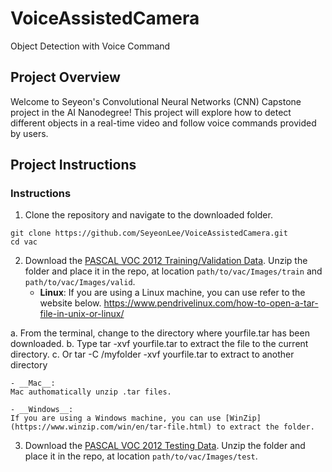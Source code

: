 # VoiceAssistedCamera
Object Detection with Voice Command
## Project Overview

Welcome to Seyeon's Convolutional Neural Networks (CNN) Capstone project in the AI Nanodegree! This project will explore how to detect different objects in a real-time video and follow voice commands provided by users.


## Project Instructions

### Instructions

1. Clone the repository and navigate to the downloaded folder.
```	
git clone https://github.com/SeyeonLee/VoiceAssistedCamera.git
cd vac
```

2. Download the [PASCAL VOC 2012 Training/Validation Data](http://host.robots.ox.ac.uk/pascal/VOC/voc2012/index.html#devkit). Unzip the folder and place it in the repo, at location `path/to/vac/Images/train` and `path/to/vac/Images/valid`.
	- __Linux__: 
  If you are using a Linux machine, you can use refer to the website below.
  https://www.pendrivelinux.com/how-to-open-a-tar-file-in-unix-or-linux/
  
  a. From the terminal, change to the directory where yourfile.tar has been downloaded.
  b. Type tar -xvf yourfile.tar to extract the file to the current directory.
  c. Or tar -C /myfolder -xvf yourfile.tar to extract to another directory
  
	- __Mac__: 
	Mac authomatically unzip .tar files.
  
	- __Windows__:  
	If you are using a Windows machine, you can use [WinZip](https://www.winzip.com/win/en/tar-file.html) to extract the folder.

3. Download the [PASCAL VOC 2012 Testing Data](http://host.robots.ox.ac.uk/pascal/VOC/voc2012/index.html#testdata).  Unzip the folder and place it in the repo, at location `path/to/vac/Images/test`.   

